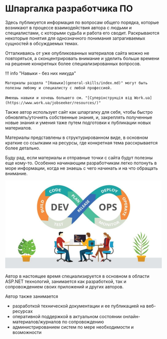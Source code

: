 # Шпаргалка разработчика ПО

Здесь публикуется информация по вопросам общего порядка, которые возникают в процессе взаимодействия автора с людьми и специалистами, с которыми судьба и работа его сводит. Раскрываются некоторые понятия для однозначного понимания затрагиваемых сущностей в обсуждаемых темах.

Отталкиваясь от уже опубликованных материалов сайта можно не повторяться, а сконцентрировать внимание и уделить больше времени на решение конкретных более специализированных вопросов.

!!! info "Навыки - без них никуда"

    Материалы раздела "[Навыки](general-skills/index.md)" могут быть полезны любому и специалисту с любой профессией.

    Имеешь навыки и хочешь большего см. "[Суперінструкція від Work.ua](https://www.work.ua/jobseeker/resources/)"

Также автор использует сайт как шпаргалку для себя, чтобы быстро обновлять/уточнять собственные знания, и, закреплять полученные новые знания и умения таже путем подготовки к публикации новых материалов.

Материалы представлены в структурированном виде, в основном краткие со ссылками на ресурсы, где конкретная тема расскрывается более детально.

Буду рад, если материалы и отправные точки с сайта будут полезны еще кому-то. Особенно начинающим разработчикам легко потонуть в море информации, когда не знаешь с чего начинать и на что обращать внимание.

![.NET core](./assets/images/devops.jpg)

Автор в настоящее время специализируется в основном в области ASP.NET технологий, занимается как разработкой, так и сопровождением своих приложений и других авторов.

Автор также занимается

- разработкой технической документации и ее публикацией на веб-ресурсах
- оперативной поддержкой в актуальном состоянии онлайн-материалов/журналов по сопровождению
- администрированием систем по мере необходимости и возможности
